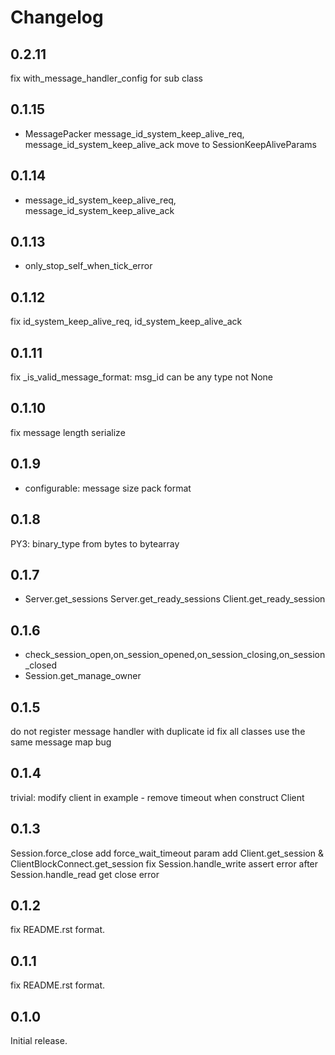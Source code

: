 # Changelog

## 0.2.11
fix with_message_handler_config for sub class

## 0.1.15
+ MessagePacker
message_id_system_keep_alive_req, message_id_system_keep_alive_ack move to SessionKeepAliveParams

## 0.1.14
+ message_id_system_keep_alive_req, message_id_system_keep_alive_ack

## 0.1.13
+ only_stop_self_when_tick_error

## 0.1.12
fix id_system_keep_alive_req, id_system_keep_alive_ack

## 0.1.11
fix _is_valid_message_format: msg_id can be any type not None

## 0.1.10
fix message length serialize

## 0.1.9
+ configurable: message size pack format

## 0.1.8
PY3: binary_type from bytes to bytearray

## 0.1.7
+ Server.get_sessions Server.get_ready_sessions Client.get_ready_session

## 0.1.6
+ check_session_open,on_session_opened,on_session_closing,on_session_closed
+ Session.get_manage_owner

## 0.1.5
do not register message handler with duplicate id
fix all classes use the same message map bug

## 0.1.4
trivial: modify client in example - remove timeout when construct Client

## 0.1.3

Session.force_close add force_wait_timeout param
add Client.get_session & ClientBlockConnect.get_session
fix Session.handle_write assert error after Session.handle_read get close error

## 0.1.2

fix README.rst format.

## 0.1.1

fix README.rst format.

## 0.1.0

Initial release.


